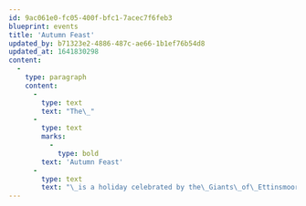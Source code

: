 ```yaml
---
id: 9ac061e0-fc05-400f-bfc1-7acec7f6feb3
blueprint: events
title: 'Autumn Feast'
updated_by: b71323e2-4886-487c-ae66-1b1ef76b54d8
updated_at: 1641830298
content:
  -
    type: paragraph
    content:
      -
        type: text
        text: "The\_"
      -
        type: text
        marks:
          -
            type: bold
        text: 'Autumn Feast'
      -
        type: text
        text: "\_is a holiday celebrated by the\_Giants\_of\_Ettinsmoor. Traditionally, the most sought after delicacy is Man, but we no longer eat people. We just have a nice party, dance a little, and have a big bonfire."
---
```

